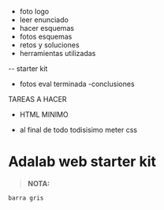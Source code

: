 - foto logo
- leer enunciado
- hacer esquemas
- fotos esquemas
- retos y soluciones
- herramientas utilizadas

-- starter kit

- fotos eval terminada
  -conclusiones

TAREAS A HACER

- HTML MINIMO

- al final de todo todisisimo meter css

# Adalab web starter kit

> **NOTA:**

```bash
barra gris
```
